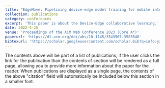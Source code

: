 ```yaml
---
title: "EdgeMove: Pipelining device-edge model training for mobile intelligence"
collection: publications
category: conferences
excerpt: 'This paper is about the Device-Edge collaborative learning.'
date: 2022-4-25
venue: 'Proceedings of the ACM Web Conference 2023 (Core A*)'
paperurl: 'https://dl.acm.org/doi/abs/10.1145/3543507.3583540'
bibtexurl: 'https://scholar.googleusercontent.com/scholar.bib?q=info:yz3H2E_w388J:scholar.google.com/&output=citation&scisdr=CgLNT0f7ELXU8Qn1xs4:AAZF9b8AAAAAaMzz3s5PaZrcgKmAVIWhuw4pTXA&scisig=AAZF9b8AAAAAaMzz3ii5qsRwSVIllQuaoyFLKaI&scisf=4&ct=citation&cd=-1&hl=en&scfhb=1'
---
```


The contents above will be part of a list of publications, if the user clicks the link for the publication than the contents of section will be rendered as a full page, allowing you to provide more information about the paper for the reader. When publications are displayed as a single page, the contents of the above "citation" field will automatically be included below this section in a smaller font.
